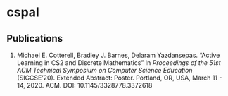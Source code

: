 # cspal

## Publications

1. Michael E. Cotterell, Bradley J. Barnes, Delaram Yazdansepas. 
   “Active Learning in CS2 and Discrete Mathematics” 
   In _Proceedings of the 51st ACM Technical Symposium on Computer Science Education_ (SIGCSE’20).
   Extended Abstract: Poster.
   Portland, OR, USA, March 11 - 14, 2020. ACM. DOI: 10.1145/3328778.3372618 
